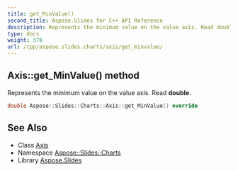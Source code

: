 ```yaml
---
title: get_MinValue()
second_title: Aspose.Slides for C++ API Reference
description: Represents the minimum value on the value axis. Read double.
type: docs
weight: 378
url: /cpp/aspose.slides.charts/axis/get_minvalue/
---
```

## Axis::get_MinValue() method


Represents the minimum value on the value axis. Read **double**.

```cpp
double Aspose::Slides::Charts::Axis::get_MinValue() override
```

## See Also

* Class [Axis](./)
* Namespace [Aspose::Slides::Charts](../)
* Library [Aspose.Slides](../../)